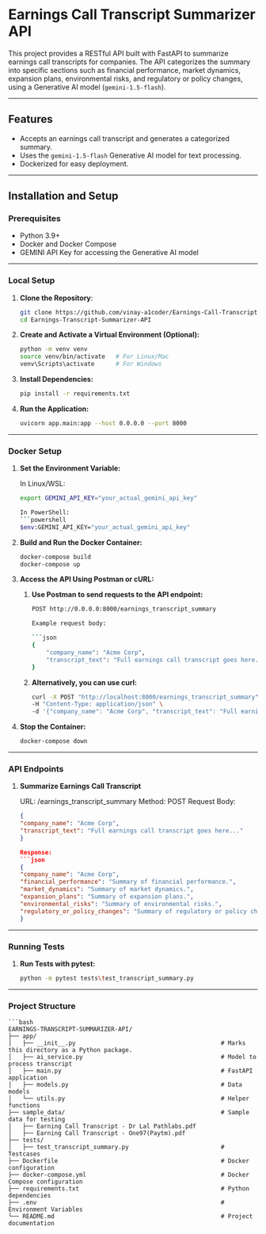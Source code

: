 # Earnings Call Transcript Summarizer API

This project provides a RESTful API built with FastAPI to summarize earnings call transcripts for companies. The API categorizes the summary into specific sections such as financial performance, market dynamics, expansion plans, environmental risks, and regulatory or policy changes, using a Generative AI model (`gemini-1.5-flash`).

---

## Features
- Accepts an earnings call transcript and generates a categorized summary.
- Uses the `gemini-1.5-flash` Generative AI model for text processing.
- Dockerized for easy deployment.

---

## Installation and Setup

### Prerequisites
- Python 3.9+
- Docker and Docker Compose
- GEMINI API Key for accessing the Generative AI model

---

### Local Setup

1. **Clone the Repository**:
   ```bash
   git clone https://github.com/vinay-a1coder/Earnings-Call-Transcript-Summarizer-API.git
   cd Earnings-Transcript-Summarizer-API

2. **Create and Activate a Virtual Environment (Optional):**
    ```bash
    python -m venv venv
    source venv/bin/activate   # For Linux/Mac
    venv\Scripts\activate      # For Windows

3. **Install Dependencies:**
    ```bash
    pip install -r requirements.txt

4. **Run the Application:**
    ```bash
    uvicorn app.main:app --host 0.0.0.0 --port 8000


---

### Docker Setup

1. **Set the Environment Variable:**

    In Linux/WSL:
    ```bash
    export GEMINI_API_KEY="your_actual_gemini_api_key"

    In PowerShell:
    ```powershell
    $env:GEMINI_API_KEY="your_actual_gemini_api_key"

2. **Build and Run the Docker Container:**

    ```bash
    docker-compose build
    docker-compose up

3. **Access the API Using Postman or cURL:**

    1. **Use Postman to send requests to the API endpoint:**

        ```bash
        POST http://0.0.0.0:8000/earnings_transcript_summary

        Example request body:

        ```json
        {
            "company_name": "Acme Corp",
            "transcript_text": "Full earnings call transcript goes here..."
        }
    
    2. **Alternatively, you can use curl:**

        ```bash
        curl -X POST "http://localhost:8000/earnings_transcript_summary" \
        -H "Content-Type: application/json" \
        -d '{"company_name": "Acme Corp", "transcript_text": "Full earnings call transcript goes here..."}'


4. **Stop the Container:**

    ```bash
    docker-compose down

---

### API Endpoints
1. **Summarize Earnings Call Transcript**

    URL: /earnings_transcript_summary
    Method: POST
    Request Body:

    ```json
    {
    "company_name": "Acme Corp",
    "transcript_text": "Full earnings call transcript goes here..."
    }

    Response:
    ```json
    {
    "company_name": "Acme Corp",
    "financial_performance": "Summary of financial performance.",
    "market_dynamics": "Summary of market dynamics.",
    "expansion_plans": "Summary of expansion plans.",
    "environmental_risks": "Summary of environmental risks.",
    "regulatory_or_policy_changes": "Summary of regulatory or policy changes."
    }

---

### Running Tests

1. **Run Tests with pytest:**

    ```bash
    python -m pytest tests\test_transcript_summary.py

---

### Project Structure

    ```bash
    EARNINGS-TRANSCRIPT-SUMMARIZER-API/
    ├── app/
    │   ├── __init__.py                                         # Marks this directory as a Python package.
    │   ├── ai_service.py                                       # Model to process transcript
    │   ├── main.py                                             # FastAPI application
    │   ├── models.py                                           # Data models
    │   └── utils.py                                            # Helper functions
    ├── sample_data/                                            # Sample data for testing
    │   ├── Earning Call Transcript - Dr Lal Pathlabs.pdf
    │   ├── Earning Call Transcript - One97(Paytm).pdf
    ├── tests/                      
    │   ├── test_transcript_summary.py                          # Testcases
    ├── Dockerfile                                              # Docker configuration
    ├── docker-compose.yml                                      # Docker Compose configuration
    ├── requirements.txt                                        # Python dependencies
    ├── .env                                                    # Environment Variables
    └── README.md                                               # Project documentation
